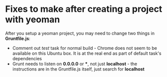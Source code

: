 Fixes to make after creating a project with yeoman
==================================================

After you setup a yeoman project, you may need to change two things in **Gruntfile.js**:

+   Comment out *test* task for normal build - Chrome does not seem to be available on this Ubuntu box. It is at the real end as part of default task's dependencies
+   Grunt needs to listen on **0.0.0.0**  or __*__, not just **localhost** - the instructions are in the Gruntfile.js itself, just search for **localhost**
